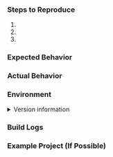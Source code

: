 <!-- 🚨 STOP 🚨 𝗦𝗧𝗢𝗣 🚨 𝑺𝑻𝑶𝑷 🚨 -->

<!--
Please fill in the *entire* template below.
The template is designed to avoid unnecessary delays to confirm and fix reported issues. Issues with missing information generally end up with a `need-info` label and take significantly more time to fix. Please help us help you!
For more information see https://github.com/xamarin/xamarin-macios/wiki/Submitting-Bugs-&-Suggestions
For support requests use https://www.xamarin.com/support
-->
### Steps to Reproduce

1. 
2. 
3. 

### Expected Behavior

### Actual Behavior

### Environment

<!--
1. How to get version information: https://github.com/xamarin/xamarin-macios/wiki/Diagnosis#version-information
2. Paste into the code block below (between ```)
-->

<details>
<summary>Version information</summary>

```
```

</details>

### Build Logs

<!--
1. How to get a build log: https://github.com/xamarin/xamarin-macios/wiki/Diagnosis#build-logs
2. Place the cursor below this comment block.
3. Drag and drop the build log.
-->

### Example Project (If Possible)

<!--
1. Place cursor below this comment block.
2. Drag and drop the compressed project or files needed to reproduce.
-->

<!--
Switch to the "Preview" tab to ensure your issue renders correctly.
-->
